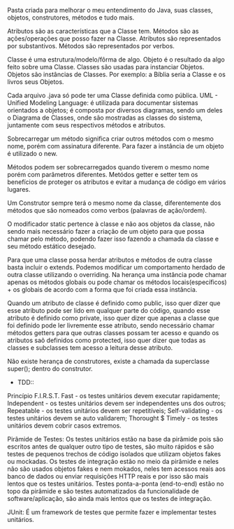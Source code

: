 Pasta criada para melhorar o meu entendimento do Java, suas classes, objetos, construtores, métodos e tudo mais.

Atributos são as características que a Classe tem.
Métodos são as ações/operações que posso fazer na Classe.
Atributos são representados por substantivos.
Métodos são representados por verbos.

Classe é uma estrutura/modelo/fôrma de algo.
Objeto é o resultado da algo feito sobre uma Classe.
Classes são usadas para instanciar Objetos.
Objetos são instâncias de Classes.
Por exemplo: a Bíblia seria a Classe e os livros seus Objetos.

Cada arquivo .java só pode ter uma Classe definida como pública.
UML - Unified Modeling Language:
é utilizada para documentar sistemas orientados a objetos;
é composta por diversos diagramas, sendo um deles o Diagrama de Classes, onde são mostradas as classes do sistema, juntamente com seus respectivos métodos e atributos.

Sobrecarregar um método significa criar outros métodos com o mesmo nome, porém com assinatura diferente.
Para fazer a instância de um objeto é utilizado o new.

Métodos podem ser sobrecarregados quando tiverem o mesmo nome porém com parâmetros diferentes.
Metódos getter e setter tem os benefícios de proteger os atributos e evitar a mudança de código em vários lugares.

Um Construtor sempre terá o mesmo nome da classe, diferentemente dos métodos que são nomeados como verbos (palavras de ação/ordem).

O modificador static pertence à classe e não aos objetos da classe, não sendo mais necessário fazer a criação de um objeto para que possa chamar pelo método, podendo fazer isso fazendo a chamada da classe e seu método estático desejado.

Para que uma classe possa herdar atributos e métodos de outra classe basta incluir o extends.
Podemos modificar um comportamento herdado de outra classe utilizando o overriding.
Na herança uma instância pode chamar apenas os métodos globais ou pode chamar os métodos locais(específicos) + os globais de acordo com a forma que foi criada essa instância.

Quando um atributo de classe é definido como public, isso quer dizer que esse atributo pode ser lido em qualquer parte do código, quando esse atributo é definido como private, isso quer dizer que apenas a classe que foi definido pode ler livremente esse atributo, sendo necessário chamar métodos getters para que outras classes possam ter acesso e quando os atributos saõ definidos como protected, isso quer dizer que todas as classes e subclasses tem acesso a leitura desse atributo.

Não existe herança de construtores, existe a chamada da superclasse super(); dentro do construtor.

* TDD::

Princípio F.I.R.S.T.
Fast - os testes unitários devem executar rapidamente;
Independent - os testes unitários devem ser independentes uns dos outros;
Repeatable - os testes unitários devem ser repetitíveis;
Self-validating - os testes unitários devem se auto validarem;
Thorought $ Timely - os testes unitários devem cobrir casos extremos.

Pirâmide de Testes:
Os testes unitários estão na base da pirâmide pois são escritos antes de qualquer outro tipo de testes, são muito rápidos e são testes de pequenos trechos de código isolados que utilizam objetos fakes ou mockadas.
Os testes de integração estão no meio da pirâmide e neles não são usados objetos fakes e nem mokados, neles tem acessos reais aos banco de dados ou enviar requisições HTTP reais e por isso são mais lentos que os testes unitários.
Testes ponta-a-ponta (end-to-end) estão no topo da pirâmide e são testes automatizados da funcionalidade de software/aplicação, são ainda mais lentos que os testes de integração.

JUnit:
É um framework de testes que permite fazer e implementar testes unitários.